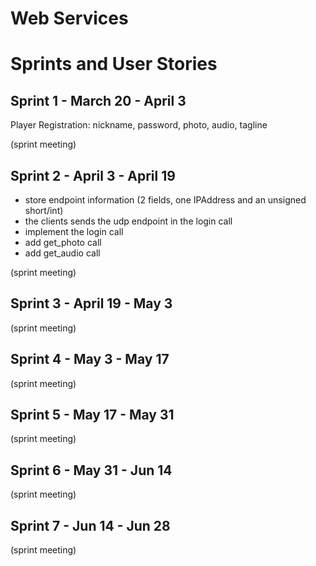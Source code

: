 # Web Services

# Sprints and User Stories

Sprint 1 - March 20 - April 3
-

Player Registration: nickname, password, photo, audio, tagline

(sprint meeting)


Sprint 2 - April 3 - April 19
-

* store endpoint information (2 fields, one IPAddress and an unsigned short/int)
* the clients sends the udp endpoint in the login call
* implement the login call
* add get_photo call
* add get_audio call

(sprint meeting)

Sprint 3 - April 19 - May 3
-

(sprint meeting)

Sprint 4 - May 3 - May 17
-

(sprint meeting)

Sprint 5 - May 17 - May 31
-

(sprint meeting)

Sprint 6 - May 31 - Jun 14 
-

(sprint meeting)

Sprint 7 - Jun 14 - Jun 28
-

(sprint meeting)
